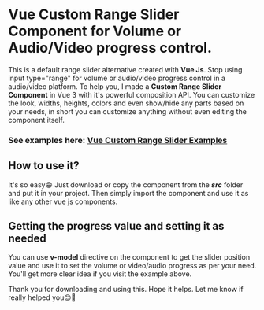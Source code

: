 # Vue Custom Range Slider Component for Volume or Audio/Video progress control.
This is a default range slider alternative created with **Vue Js**. Stop using input type="range" for volume or audio/video progress control in a audio/video platform. 
To help you, I made a **Custom Range Slider Component** in Vue 3 with 
it's powerful composition API. You can customize the look, widths, heights, colors and even show/hide any parts based on your needs, in short you can customize anything
without even editing the component itself.

### See examples here: [Vue Custom Range Slider Examples](https://stackblitz.com/edit/vue-custom-range-slider-example)

## How to use it?

It's so easy😁 Just download or copy the component from the ***src*** folder and put it in your project. Then simply import the component and use it as like any other vue js components. 

## Getting the progress value and setting it as needed

You can use **v-model** directive on the component
to get the slider position value and use it to set the volume or video/audio progress as per your need. You'll get more clear idea if you visit the example above.


Thank you for downloading and using this. Hope it helps. Let me know if really helped you😊💖
